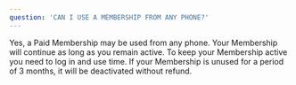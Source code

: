 ```yaml
---
question: 'CAN I USE A MEMBERSHIP FROM ANY PHONE?'
---
```


Yes, a Paid Membership may be used from any phone. Your Membership will continue as long as you remain active. To keep your Membership active you need to log in and use time. If your Membership is unused for a period of 3 months, it will be deactivated without refund.
